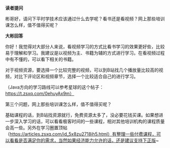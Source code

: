 **读者提问**

彬哥好，请问下平时学技术应该通过什么去学呢？看书还是看视频？网上那些培训课怎么样，值不值得买呢？

**大彬回答**

你好！我觉得对大部分人来说，看视频学习的方式比看书学习的效果更好些，比较易于理解和学习。我建议是以视频为主、书籍为辅的方式进行学习。在看视频过程中有不懂的，可以看下相关的书籍。

对于视频资源，要选择一个比较完整的视频，可以到B站找几个播放量比较高的视频，对比下评论区和视频章节，选择一个比较适合自己的进行学习。

（Java方向的学习路线可以参考星球的这个帖子：https://t.zsxq.com/0ehuyAx9m）

第三个问题，网上那些培训课怎么样，值不值得买呢？

基础课程的话，到B站找资源就行，免费资源太多了，没必要花钱买课。如果想进一步深入学习的话，可以看看极客时间的一些课程，相对其他培训机构的课程质量会高一些。另外在学习圈置顶帖（https://articles.zsxq.com/id_5x8zu2718ih5.html）有整理一些付费课程，可以看看是否满足你的需求，当然如果经济能力允许的话，还是建议支持下正版~